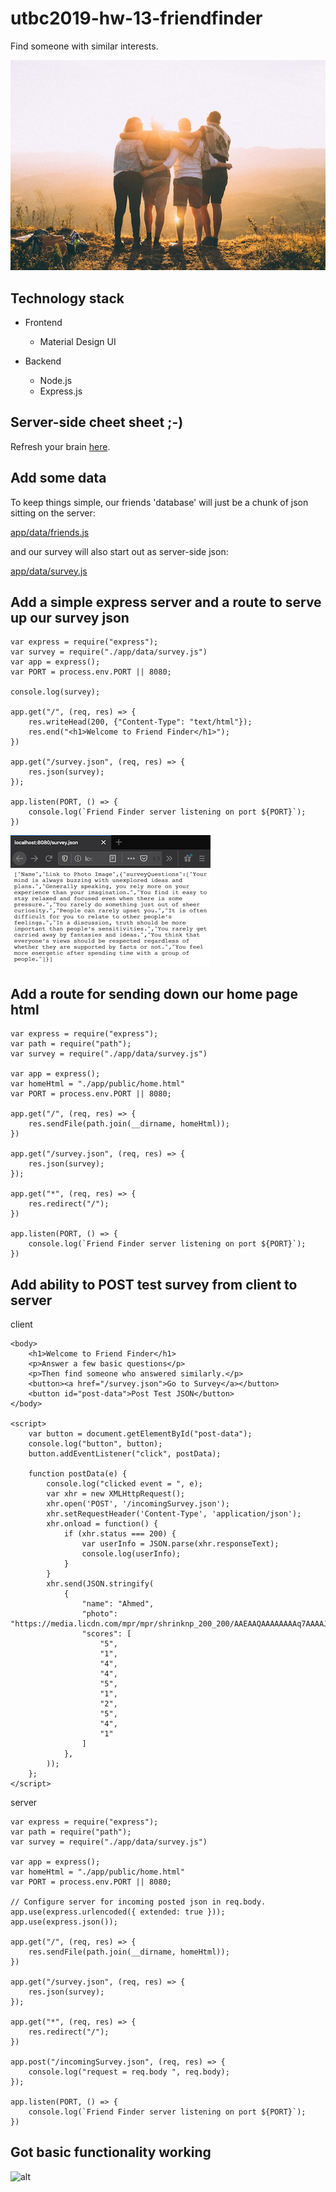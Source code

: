 # utbc2019-hw-13-friendfinder

Find someone with similar interests.

![alt](docs/img/helena-lopes-PGnqT0rXWLs-unsplash.jpg)

## Technology stack

* Frontend
  * Material Design UI

* Backend
  * Node.js
  * Express.js

## Server-side cheet sheet ;-)

Refresh your brain [here](docs/notes.md).

## Add some data

To keep things simple, our friends 'database' will just be a chunk of json sitting on the server:

  [app/data/friends.js](app/data/friends.js)

and our survey will also start out as server-side json:

  [app/data/survey.js](app/data/survey.js)

## Add a simple express server and a route to serve up our survey json

```
var express = require("express");
var survey = require("./app/data/survey.js")
var app = express();
var PORT = process.env.PORT || 8080;

console.log(survey);

app.get("/", (req, res) => {
    res.writeHead(200, {"Content-Type": "text/html"});
    res.end("<h1>Welcome to Friend Finder</h1>");
})

app.get("/survey.json", (req, res) => {
    res.json(survey);
});

app.listen(PORT, () => {
    console.log(`Friend Finder server listening on port ${PORT}`);
})
```
![alt](docs/img/survey_json.png)

## Add a route for sending down our home page html

```
var express = require("express");
var path = require("path");
var survey = require("./app/data/survey.js")

var app = express();
var homeHtml = "./app/public/home.html"
var PORT = process.env.PORT || 8080;

app.get("/", (req, res) => {
    res.sendFile(path.join(__dirname, homeHtml));
})

app.get("/survey.json", (req, res) => {
    res.json(survey);
});

app.get("*", (req, res) => {
    res.redirect("/");
})

app.listen(PORT, () => {
    console.log(`Friend Finder server listening on port ${PORT}`);
})
```

## Add ability to POST test survey from client to server

client
```
<body>
    <h1>Welcome to Friend Finder</h1>
    <p>Answer a few basic questions</p>
    <p>Then find someone who answered similarly.</p>
    <button><a href="/survey.json">Go to Survey</a></button>
    <button id="post-data">Post Test JSON</button>
</body>

<script>
    var button = document.getElementById("post-data");
    console.log("button", button);
    button.addEventListener("click", postData);

    function postData(e) {
        console.log("clicked event = ", e);
        var xhr = new XMLHttpRequest();
        xhr.open('POST', '/incomingSurvey.json');
        xhr.setRequestHeader('Content-Type', 'application/json');
        xhr.onload = function() {
            if (xhr.status === 200) {
                var userInfo = JSON.parse(xhr.responseText);
                console.log(userInfo);
            }
        }
        xhr.send(JSON.stringify(
            {
                "name": "Ahmed",
                "photo": "https://media.licdn.com/mpr/mpr/shrinknp_200_200/AAEAAQAAAAAAAAq7AAAAJDAwYzI4NTQ4LWYwZWUtNGFkYS1hNTYwLTZjYzkwY2ViZDA3OA.jpg",
                "scores": [
                    "5",
                    "1",
                    "4",
                    "4",
                    "5",
                    "1",
                    "2",
                    "5",
                    "4",
                    "1"
                ]
	        },
        ));
    };
</script>
```

server
```
var express = require("express");
var path = require("path");
var survey = require("./app/data/survey.js")

var app = express();
var homeHtml = "./app/public/home.html"
var PORT = process.env.PORT || 8080;

// Configure server for incoming posted json in req.body.
app.use(express.urlencoded({ extended: true }));
app.use(express.json());

app.get("/", (req, res) => {
    res.sendFile(path.join(__dirname, homeHtml));
})

app.get("/survey.json", (req, res) => {
    res.json(survey);
});

app.get("*", (req, res) => {
    res.redirect("/");
})

app.post("/incomingSurvey.json", (req, res) => {
    console.log("request = req.body ", req.body);
});

app.listen(PORT, () => {
    console.log(`Friend Finder server listening on port ${PORT}`);
})
```

## Got basic functionality working

![alt](doc/img/ff-mvp.png)
